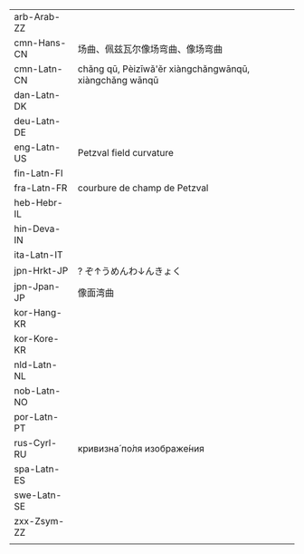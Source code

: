 | | | |
|-|-|-|
| arb-Arab-ZZ |  |  |
| cmn-Hans-CN | 场曲、佩兹瓦尔像场弯曲、像场弯曲 |  |
| cmn-Latn-CN | chǎng qū, Pèizīwǎ'ěr xiàngchǎngwānqū, xiàngchǎng wānqū |  |
| dan-Latn-DK |  |  |
| deu-Latn-DE |  |  |
| eng-Latn-US | Petzval field curvature |  |
| fin-Latn-FI |  |  |
| fra-Latn-FR | courbure de champ de Petzval |  |
| heb-Hebr-IL |  |  |
| hin-Deva-IN |  |  |
| ita-Latn-IT |  |  |
| jpn-Hrkt-JP | ? ぞ↑うめんわ↓んきょく |  |
| jpn-Jpan-JP | 像面湾曲 |  |
| kor-Hang-KR |  |  |
| kor-Kore-KR |  |  |
| nld-Latn-NL |  |  |
| nob-Latn-NO |  |  |
| por-Latn-PT |  |  |
| rus-Cyrl-RU | кривизна́ по́ля изображе́ния |  |
| spa-Latn-ES |  |  |
| swe-Latn-SE |  |  |
| zxx-Zsym-ZZ |  |  |
|  |  |  |
